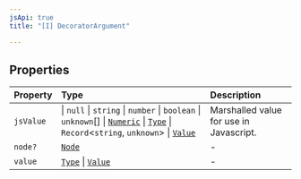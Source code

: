 ```yaml
---
jsApi: true
title: "[I] DecoratorArgument"

---
```

## Properties

| Property | Type | Description |
| :------ | :------ | :------ |
| `jsValue` |  \| `null` \| `string` \| `number` \| `boolean` \| `unknown`[] \| [`Numeric`](Numeric.md) \| [`Type`](../type-aliases/Type.md) \| `Record`<`string`, `unknown`\> \| [`Value`](../type-aliases/Value.md) | Marshalled value for use in Javascript. |
| `node?` | [`Node`](../type-aliases/Node.md) | - |
| `value` | [`Type`](../type-aliases/Type.md) \| [`Value`](../type-aliases/Value.md) | - |
